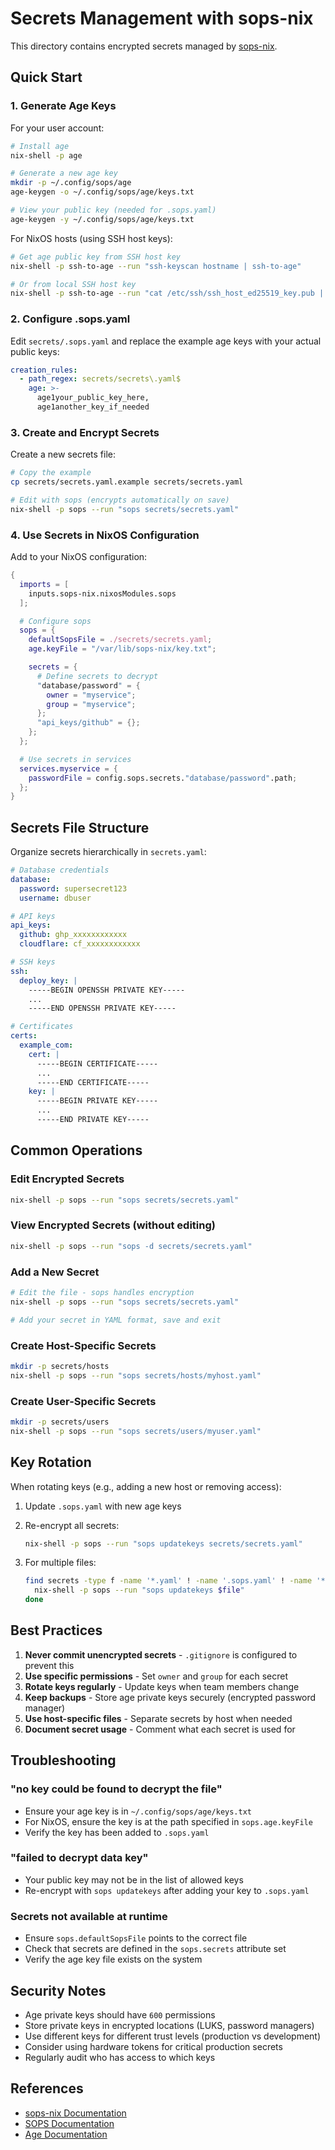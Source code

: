 # Secrets Management with sops-nix

This directory contains encrypted secrets managed by [sops-nix](https://github.com/Mic92/sops-nix).

## Quick Start

### 1. Generate Age Keys

For your user account:
```bash
# Install age
nix-shell -p age

# Generate a new age key
mkdir -p ~/.config/sops/age
age-keygen -o ~/.config/sops/age/keys.txt

# View your public key (needed for .sops.yaml)
age-keygen -y ~/.config/sops/age/keys.txt
```

For NixOS hosts (using SSH host keys):
```bash
# Get age public key from SSH host key
nix-shell -p ssh-to-age --run "ssh-keyscan hostname | ssh-to-age"

# Or from local SSH host key
nix-shell -p ssh-to-age --run "cat /etc/ssh/ssh_host_ed25519_key.pub | ssh-to-age"
```

### 2. Configure .sops.yaml

Edit `secrets/.sops.yaml` and replace the example age keys with your actual public keys:

```yaml
creation_rules:
  - path_regex: secrets/secrets\.yaml$
    age: >-
      age1your_public_key_here,
      age1another_key_if_needed
```

### 3. Create and Encrypt Secrets

Create a new secrets file:
```bash
# Copy the example
cp secrets/secrets.yaml.example secrets/secrets.yaml

# Edit with sops (encrypts automatically on save)
nix-shell -p sops --run "sops secrets/secrets.yaml"
```

### 4. Use Secrets in NixOS Configuration

Add to your NixOS configuration:

```nix
{
  imports = [
    inputs.sops-nix.nixosModules.sops
  ];

  # Configure sops
  sops = {
    defaultSopsFile = ./secrets/secrets.yaml;
    age.keyFile = "/var/lib/sops-nix/key.txt";

    secrets = {
      # Define secrets to decrypt
      "database/password" = {
        owner = "myservice";
        group = "myservice";
      };
      "api_keys/github" = {};
    };
  };

  # Use secrets in services
  services.myservice = {
    passwordFile = config.sops.secrets."database/password".path;
  };
}
```

## Secrets File Structure

Organize secrets hierarchically in `secrets.yaml`:

```yaml
# Database credentials
database:
  password: supersecret123
  username: dbuser

# API keys
api_keys:
  github: ghp_xxxxxxxxxxxx
  cloudflare: cf_xxxxxxxxxxxx

# SSH keys
ssh:
  deploy_key: |
    -----BEGIN OPENSSH PRIVATE KEY-----
    ...
    -----END OPENSSH PRIVATE KEY-----

# Certificates
certs:
  example_com:
    cert: |
      -----BEGIN CERTIFICATE-----
      ...
      -----END CERTIFICATE-----
    key: |
      -----BEGIN PRIVATE KEY-----
      ...
      -----END PRIVATE KEY-----
```

## Common Operations

### Edit Encrypted Secrets
```bash
nix-shell -p sops --run "sops secrets/secrets.yaml"
```

### View Encrypted Secrets (without editing)
```bash
nix-shell -p sops --run "sops -d secrets/secrets.yaml"
```

### Add a New Secret
```bash
# Edit the file - sops handles encryption
nix-shell -p sops --run "sops secrets/secrets.yaml"

# Add your secret in YAML format, save and exit
```

### Create Host-Specific Secrets
```bash
mkdir -p secrets/hosts
nix-shell -p sops --run "sops secrets/hosts/myhost.yaml"
```

### Create User-Specific Secrets
```bash
mkdir -p secrets/users
nix-shell -p sops --run "sops secrets/users/myuser.yaml"
```

## Key Rotation

When rotating keys (e.g., adding a new host or removing access):

1. Update `.sops.yaml` with new age keys
2. Re-encrypt all secrets:
   ```bash
   nix-shell -p sops --run "sops updatekeys secrets/secrets.yaml"
   ```

3. For multiple files:
   ```bash
   find secrets -type f -name '*.yaml' ! -name '.sops.yaml' ! -name '*.example' | while read file; do
     nix-shell -p sops --run "sops updatekeys $file"
   done
   ```

## Best Practices

1. **Never commit unencrypted secrets** - `.gitignore` is configured to prevent this
2. **Use specific permissions** - Set `owner` and `group` for each secret
3. **Rotate keys regularly** - Update keys when team members change
4. **Keep backups** - Store age private keys securely (encrypted password manager)
5. **Use host-specific files** - Separate secrets by host when needed
6. **Document secret usage** - Comment what each secret is used for

## Troubleshooting

### "no key could be found to decrypt the file"
- Ensure your age key is in `~/.config/sops/age/keys.txt`
- For NixOS, ensure the key is at the path specified in `sops.age.keyFile`
- Verify the key has been added to `.sops.yaml`

### "failed to decrypt data key"
- Your public key may not be in the list of allowed keys
- Re-encrypt with `sops updatekeys` after adding your key to `.sops.yaml`

### Secrets not available at runtime
- Ensure `sops.defaultSopsFile` points to the correct file
- Check that secrets are defined in the `sops.secrets` attribute set
- Verify the age key file exists on the system

## Security Notes

- Age private keys should have `600` permissions
- Store private keys in encrypted locations (LUKS, password managers)
- Use different keys for different trust levels (production vs development)
- Consider using hardware tokens for critical production secrets
- Regularly audit who has access to which keys

## References

- [sops-nix Documentation](https://github.com/Mic92/sops-nix)
- [SOPS Documentation](https://github.com/getsops/sops)
- [Age Documentation](https://github.com/FiloSottile/age)
